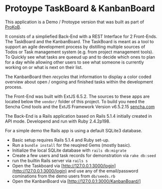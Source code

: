 # Protoype TaskBoard & KanbanBoard

This application is a Demo / Protoype version that was built as part of [ProKoB](http://www.prokob.info/).

It consists of a simpliefied Back-End with a REST Interface for 2 Front-Ends. The TaskBoard and the KanbanBoard. The TaskBoard is meant as a tool to support an agile development process by distilling multiple sources of Todos or Task management system (e.g. from  project management tools). To Quickly see what tasks are queeud up and to decide which ones to plan for a day while allowing other users to see what someone is currently working on or what is next on their list.

The KanbanBoard then *recycles* that information to display a color coded overview about open / ongoing and finished tasks within the development process.

The Front-End was built with ExtJS 6.5.2. The sources to these apps are located below the `vendor/` folder of this project.
To build you need the Sencha Cmd tools and the ExtJS Framework Version v6.5.2.15 [sencha.com](https://www.sencha.com/products/sencha-cmd/)

The Back-End is a Rails application based on Rails 5.1.4 initially created in API mode. Developend and run with Ruby 2.4.2p198.

For a simple demo the Rails app is using a default SQLite3 database.

- Basic setup requires Rails 5.1.4 and Ruby set-up.
- Run a `bundle install` for the reuqired Gems (mostly basic).
- Initialize the local SQLite database with `rails db:migrate`
- Create a few users and task records for demonstration via `rake db:seed`
- run the builtin Rails server via `rails s`
- Open the Taskboard via [http://127.0.0.1:3000/login](http://127.0.0.1:3000/login) and use any of the email/password cominations from the demo users from `db/seeds.rb` 
- Open the KanbanBoard via [http://127.0.0.1:3000/KanbanBoard/]

